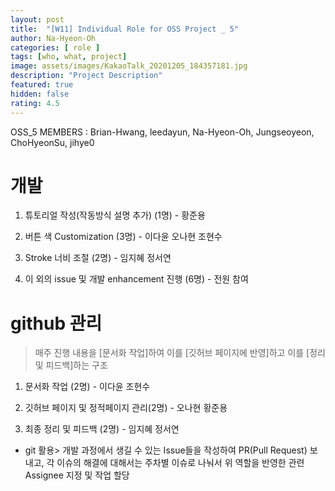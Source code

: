```yaml
---	
layout: post	
title:  "[W11] Individual Role for OSS Project _ 5"	
author: Na-Hyeon-Oh
categories: [ role ]	
tags: [who, what, project]
image: assets/images/KakaoTalk_20201205_184357181.jpg
description: "Project Description"	
featured: true	
hidden: false	
rating: 4.5
---	
```


OSS_5 MEMBERS : Brian-Hwang, leedayun, Na-Hyeon-Oh, Jungseoyeon, ChoHyeonSu, jihye0


# 개발

1. 튜토리얼 작성(작동방식 설명 추가) (1명) - 황준용

2. 버튼 색 Customization (3명) - 이다윤 오나현 조현수

3. Stroke 너비 조절 (2명) - 임지혜 정서연

4. 이 외의 issue 및 개발 enhancement 진행 (6명) - 전원 참여



# github 관리

> 매주 진행 내용을 [문서화 작업]하여 이를 [깃허브 페이지에 반영]하고 이를 [정리 및 피드백]하는 구조

1. 문서화 작업 (2명) - 이다윤 조현수

2. 깃허브 페이지 및 정적페이지 관리(2명) - 오나현 황준용

3. 최종 정리 및 피드백 (2명) - 임지혜 정서연

* git 활용> 개발 과정에서 생길 수 있는 Issue들을 작성하여 PR(Pull Request) 보내고, 각 이슈의 해결에 대해서는 주차별 이슈로 나눠서 위 역할을 반영한 관련 Assignee 지정 및 작업 할당
